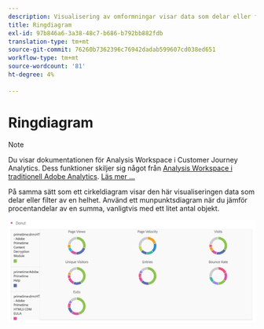 ```yaml
---
description: Visualisering av omformningar visar data som delar eller filter av en helhet.
title: Ringdiagram
exl-id: 97b846a6-3a38-48c7-b686-b792bb882fdb
translation-type: tm+mt
source-git-commit: 76260b7362396c76942dadab599607cd038ed651
workflow-type: tm+mt
source-wordcount: '81'
ht-degree: 4%

---
```


# Ringdiagram

>[!NOTE]
>
>Du visar dokumentationen för Analysis Workspace i Customer Journey Analytics. Dess funktioner skiljer sig något från [Analysis Workspace i traditionell Adobe Analytics](https://docs.adobe.com/content/help/en/analytics/analyze/analysis-workspace/home.html). [Läs mer …](/help/getting-started/cja-aa.md)

På samma sätt som ett cirkeldiagram visar den här visualiseringen data som delar eller filter av en helhet. Använd ett munpunktsdiagram när du jämför procentandelar av en summa, vanligtvis med ett litet antal objekt.

![](assets/donut.png)
